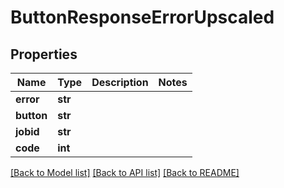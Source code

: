 # ButtonResponseErrorUpscaled


## Properties
Name | Type | Description | Notes
------------ | ------------- | ------------- | -------------
**error** | **str** |  | 
**button** | **str** |  | 
**jobid** | **str** |  | 
**code** | **int** |  | 

[[Back to Model list]](../README.md#documentation-for-models) [[Back to API list]](../README.md#documentation-for-api-endpoints) [[Back to README]](../README.md)


